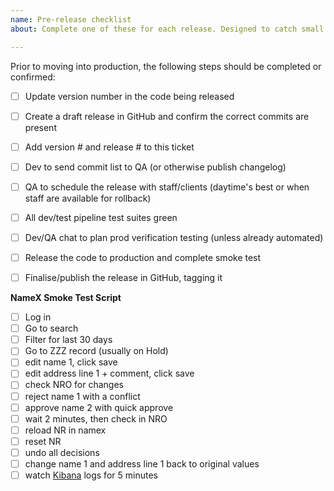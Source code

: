 ```yaml
---
name: Pre-release checklist
about: Complete one of these for each release. Designed to catch small mistakes and increase repeat-ability of our process.

---
```


Prior to moving into production, the following steps should be completed or confirmed:
- [ ] Update version number in the code being released
- [ ] Create a draft release in GitHub and confirm the correct commits are present
- [ ] Add version # and release # to this ticket
- [ ] Dev to send commit list to QA (or otherwise publish changelog)
- [ ] QA to schedule the release with staff/clients (daytime's best or when staff are available for rollback)
- [ ] All dev/test pipeline test suites green
- [ ] Dev/QA chat to plan prod verification testing (unless already automated)
- [ ] Release the code to production and complete smoke test
- [ ] Finalise/publish the release in GitHub, tagging it


**NameX Smoke Test Script**
- [ ] Log in
- [ ] Go to search
- [ ] Filter for last 30 days
- [ ] Go to ZZZ record (usually on Hold)
- [ ] edit name 1, click save
- [ ] edit address line 1 + comment, click save
- [ ] check NRO for changes
- [ ] reject name 1 with a conflict
- [ ] approve name 2 with quick approve
- [ ] wait 2 minutes, then check in NRO
- [ ] reload NR in namex
- [ ] reset NR
- [ ] undo all decisions
- [ ] change name 1 and address line 1 back to original values
- [ ] watch [Kibana](https://kibana.pathfinder.gov.bc.ca/) logs for 5 minutes
